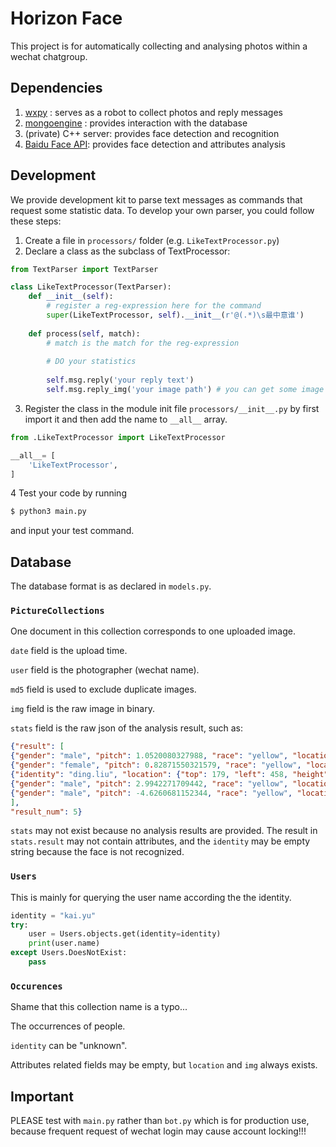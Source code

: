 # Horizon Face

This project is for automatically collecting and analysing photos within a wechat chatgroup.

## Dependencies

1. [wxpy](http://wxpy.readthedocs.io/zh/latest/index.html) : serves as a robot to collect photos and reply messages
2. [mongoengine](http://docs.mongoengine.org/apireference.html) : provides interaction with the database
3. (private) C++ server: provides face detection and recognition
4. [Baidu Face API](https://cloud.baidu.com/doc/FACE/Face-API.html#.E4.BA.BA.E8.84.B8.E6.A3.80.E6.B5.8B): provides face detection and attributes analysis

## Development

We provide development kit to parse text messages as commands that request some statistic data.
To develop your own parser, you could follow these steps:

1. Create a file in ``processors/`` folder (e.g. ``LikeTextProcessor.py``)
2. Declare a class as the subclass of TextProcessor:

```python
from TextParser import TextParser

class LikeTextProcessor(TextParser):
    def __init__(self):
        # register a reg-expression here for the command
        super(LikeTextProcessor, self).__init__(r'@(.*)\s最中意谁')
        
    def process(self, match):
        # match is the match for the reg-expression
        
        # DO your statistics
        
        self.msg.reply('your reply text')
        self.msg.reply_img('your image path') # you can get some image from the database and edit it with cv2
```

3. Register the class in the module init file ``processors/__init__.py`` by first import it and then add the name to ``__all__`` array.

```python
from .LikeTextProcessor import LikeTextProcessor

__all__= [
    'LikeTextProcessor',
]
```

4 Test your code by running

```bash
$ python3 main.py
```

and input your test command.

## Database

The database format is as declared in ``models.py``.

### ``PictureCollections``
One document in this collection corresponds to one uploaded image.

```date``` field is the upload time.

```user``` field is the photographer (wechat name).

```md5``` field is used to exclude duplicate images.

```img``` field is the raw image in binary.

``stats`` field is the raw json of the analysis result, such as:

```json
{"result": [
{"gender": "male", "pitch": 1.0520080327988, "race": "yellow", "location": {"top": 328, "left": 183, "height": 68, "width": 79}, "expression_probablity": 0.8709254860878, "race_probability": 0.99973601102829, "rotation_angle": -2, "gender_probability": 0.99991512298584, "glasses": 1, "age": 32.630474090576, "roll": -4.9296202659607, "identity": "yishan.zhang", "glasses_probability": 0.99987423419952, "face_probability": 1, "beauty": 26.279113769531, "yaw": -13.995768547058, "expression": 1, "faceshape": [{"probability": 0.053247287869453, "type": "square"}, {"probability": 0.05485212802887, "type": "triangle"}, {"probability": 0.10603010654449, "type": "oval"}, {"probability": 0.0053467354737222, "type": "heart"}, {"probability": 0.78052371740341, "type": "round"}]}, 
{"gender": "female", "pitch": 0.82871550321579, "race": "yellow", "location": {"top": 485, "left": 15, "height": 94, "width": 101}, "expression_probablity": 0.98333412408829, "race_probability": 0.99998557567596, "rotation_angle": 3, "gender_probability": 0.99999010562897, "glasses": 1, "age": 25.832576751709, "roll": 1.7325274944305, "identity": "yuting.liu", "glasses_probability": 0.9995750784874, "face_probability": 1, "beauty": 44.97737121582, "yaw": -13.487314224243, "expression": 1, "faceshape": [{"probability": 0.048728778958321, "type": "square"}, {"probability": 0.20114889740944, "type": "triangle"}, {"probability": 0.017348473891616, "type": "oval"}, {"probability": 0.039832547307014, "type": "heart"}, {"probability": 0.69294130802155, "type": "round"}]}, 
{"identity": "ding.liu", "location": {"top": 179, "left": 458, "height": 41, "width": 41}}, 
{"gender": "male", "pitch": 2.9942271709442, "race": "yellow", "location": {"top": 442, "left": 1170, "height": 110, "width": 121}, "expression_probablity": 0.99987399578094, "race_probability": 0.99999988079071, "rotation_angle": 6, "gender_probability": 0.99999988079071, "glasses": 0, "age": 29.096225738525, "roll": 7.8307189941406, "identity": "shaoyan.sun", "glasses_probability": 0.99998927116394, "face_probability": 1, "beauty": 40.45418548584, "yaw": 8.522575378418, "expression": 1, "faceshape": [{"probability": 0.021569181233644, "type": "square"}, {"probability": 0.59955924749374, "type": "triangle"}, {"probability": 0.046120498329401, "type": "oval"}, {"probability": 0.010387846268713, "type": "heart"}, {"probability": 0.3223631978035, "type": "round"}]}, 
{"gender": "male", "pitch": -4.6260681152344, "race": "yellow", "location": {"top": 321, "left": 912, "height": 71, "width": 79}, "expression_probablity": 0.99428832530975, "race_probability": 0.9999783039093, "rotation_angle": -10, "gender_probability": 0.99998164176941, "glasses": 1, "age": 27.871730804443, "roll": -7.0358691215515, "identity": "tingcheng.wu", "glasses_probability": 0.99929440021515, "face_probability": 1, "beauty": 40.989395141602, "yaw": 18.345357894897, "expression": 0, "faceshape": [{"probability": 0.28823563456535, "type": "square"}, {"probability": 0.0194001365453, "type": "triangle"}, {"probability": 0.2190715521574, "type": "oval"}, {"probability": 0.0068779760040343, "type": "heart"}, {"probability": 0.4664146900177, "type": "round"}]}
], 
"result_num": 5}
```
``stats`` may not exist because no analysis results are provided.
The result in ``stats.result`` may not contain attributes, and the ``identity`` may be empty string because the face is not recognized.

### ``Users``

This is mainly for querying the user name according the the identity.

```python
identity = "kai.yu"
try:
    user = Users.objects.get(identity=identity)
    print(user.name)
except Users.DoesNotExist:
    pass

```

### ```Occurences```
Shame that this collection name is a typo...

The occurrences of people.

``identity`` can be "unknown".

Attributes related fields may be empty, but ``location`` and ``img`` always exists.

## Important

PLEASE test with ``main.py`` rather than ``bot.py`` which is for production use, because frequent request of wechat login may cause account locking!!!